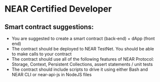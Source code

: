 # NEAR Certified Developer

## Smart contract suggestions:

- You are suggested to create a smart contract (back-end) + dApp (front end)
- The contract should be deployed to NEAR TestNet. You should be able to make calls to your contract
- The contract should use all of the following features of NEAR Protocol: Storage, Context, Persistent Collections, assert statements / unit tests
- The contract should include scripts to drive it using either Bash and NEAR CLI or near-api-js in NodeJS files